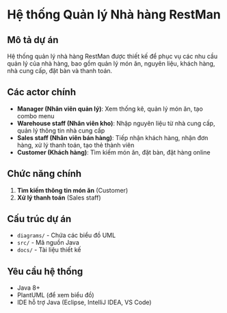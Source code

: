 # Hệ thống Quản lý Nhà hàng RestMan

## Mô tả dự án
Hệ thống quản lý nhà hàng RestMan được thiết kế để phục vụ các nhu cầu quản lý của nhà hàng, bao gồm quản lý món ăn, nguyên liệu, khách hàng, nhà cung cấp, đặt bàn và thanh toán.

## Các actor chính
- **Manager (Nhân viên quản lý)**: Xem thống kê, quản lý món ăn, tạo combo menu
- **Warehouse staff (Nhân viên kho)**: Nhập nguyên liệu từ nhà cung cấp, quản lý thông tin nhà cung cấp
- **Sales staff (Nhân viên bán hàng)**: Tiếp nhận khách hàng, nhận đơn hàng, xử lý thanh toán, tạo thẻ thành viên
- **Customer (Khách hàng)**: Tìm kiếm món ăn, đặt bàn, đặt hàng online

## Chức năng chính
1. **Tìm kiếm thông tin món ăn** (Customer)
2. **Xử lý thanh toán** (Sales staff)

## Cấu trúc dự án
- `diagrams/` - Chứa các biểu đồ UML
- `src/` - Mã nguồn Java
- `docs/` - Tài liệu thiết kế

## Yêu cầu hệ thống
- Java 8+
- PlantUML (để xem biểu đồ)
- IDE hỗ trợ Java (Eclipse, IntelliJ IDEA, VS Code)
